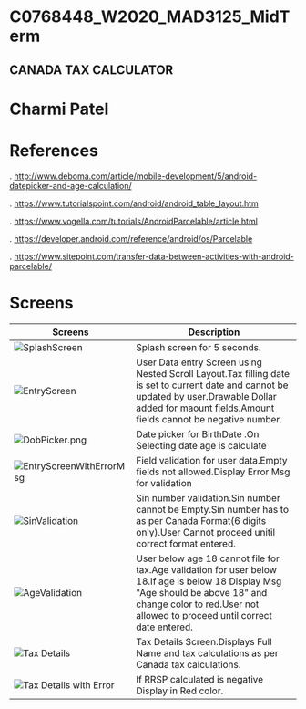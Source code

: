 # C0768448_W2020_MAD3125_MidTerm

## CANADA TAX CALCULATOR

# Charmi Patel

# References

.  http://www.deboma.com/article/mobile-development/5/android-datepicker-and-age-calculation/


.  https://www.tutorialspoint.com/android/android_table_layout.htm


.  https://www.vogella.com/tutorials/AndroidParcelable/article.html


.  https://developer.android.com/reference/android/os/Parcelable


.   https://www.sitepoint.com/transfer-data-between-activities-with-android-parcelable/

# Screens

Screens | Description
--- | ---
<img src="https://s6.gifyu.com/images/SplashScreen.png" alt="SplashScreen" border="0"> | Splash screen for 5 seconds.
<img src="https://s6.gifyu.com/images/EntryScreen.png" alt="EntryScreen" border="0"> | User Data entry Screen using Nested Scroll Layout.Tax filling date is set to current date and cannot be updated by user.Drawable Dollar added for maount fields.Amount fields cannot be negative number.
<img src="https://s6.gifyu.com/images/DobPicker.png" alt="DobPicker.png" border="0" /> | Date picker for BirthDate .On Selecting date age is calculate
<img src="https://s6.gifyu.com/images/EntryScreenWithErrorMsg.png" alt="EntryScreenWithErrorMsg" border="0"> | Field validation for user data.Empty fields not allowed.Display Error Msg for validation
<img src="https://s6.gifyu.com/images/SinValidation.png" alt="SinValidation" border="0"> | Sin number validation.Sin number cannot be Empty.Sin number has to as per Canada Format(6 digits only).User Cannot proceed  unitil correct format entered.
<img src="https://s6.gifyu.com/images/AgeValidation.png" alt="AgeValidation" border="0"> | User below age 18 cannot file for tax.Age validation for user below 18.If age is below 18 Display Msg "Age should be above 18" and change color to red.User not allowed to proceed until correct date entered.
<img src="https://s6.gifyu.com/images/Tax-Details.png" alt="Tax Details" border="0"> | Tax Details Screen.Displays Full Name and tax calculations as per Canada tax calculations.
<img src="https://s6.gifyu.com/images/Tax-Details-with-Error.png" alt="Tax Details with Error" border="0"> | If RRSP calculated is negative Display in Red color.


